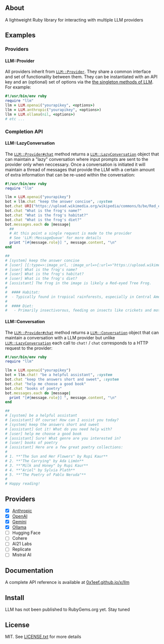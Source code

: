 ## About

A lightweight Ruby library for interacting with multiple LLM providers

## Examples

### Providers

#### LLM::Provider

All providers inherit from [`LLM::Provider`](https://0x1eef.github.io/x/llm/LLM/Provider.html).
They share a common interface and set of functionality between them. They can be
instantiated with an API key and an (optional) set of options via the
[the singleton methods of LLM](https://0x1eef.github.io/x/llm/LLM.html).
For example:

```ruby
#!/usr/bin/env ruby
require "llm"
llm = LLM.openai("yourapikey", <options>)
llm = LLM.anthropic("yourapikey", <options>)
llm = LLM.ollama(nil, <options>)
# etc ...
```

### Completion API

#### LLM::LazyConversation

The
[`LLM::Provider#chat`](https://0x1eef.github.io/x/llm/LLM/Provider.html#chat-instance_method)
method returns a
[`LLM::LazyConversation`](https://0x1eef.github.io/x/llm/LLM/LazyConversation.html)
object
that can maintain a "lazy" conversation where input prompts are sent to the
provider only when neccessary. Once a conversation is initiated it will maintain a
thread of messages that provide the LLM with a certain amount of extra information
that can be re-used within the conversation:

```ruby
#!/usr/bin/env ruby
require "llm"

llm = LLM.openai("yourapikey")
bot = llm.chat "keep the answer concise", :system
bot.chat URI("https://upload.wikimedia.org/wikipedia/commons/b/be/Red_eyed_tree_frog_edit2.jpg")
bot.chat "What is the frog's name?"
bot.chat "What is the frog's habitat?"
bot.chat "What is the frog's diet?"
bot.messages.each do |message|
  ##
  # At this point a single request is made to the provider
  # See 'LLM::MessageQueue' for more details
  print "[#{message.role}] ", message.content, "\n"
end

##
# [system] keep the answer concise
# [user] [{:type=>:image_url, :image_url=>{:url=>"https://upload.wikimedia.org/wikipedia/commons/b/be/Red_eyed_tree_frog_edit2.jpg"}}]
# [user] What is the frog's name?
# [user] What is the frog's habitat?
# [user] What is the frog's diet?
# [assistant] The frog in the image is likely a Red-eyed Tree Frog.
#
#  #### Habitat:
#  - Typically found in tropical rainforests, especially in Central America.
#
#  #### Diet:
#   - Primarily insectivorous, feeding on insects like crickets and moths.
```

#### LLM::Conversation

The
[`LLM::Provider#chat`](https://0x1eef.github.io/x/llm/LLM/Provider.html#chat!-instance_method)
method returns a
[`LLM::Conversation`](https://0x1eef.github.io/x/llm/LLM/Conversation.html)
object that can maintain a conversation with a LLM provider but unlike
[`LLM::LazyConversation`](https://0x1eef.github.io/x/llm/LLM/LazyConversation.html)
each call to `chat!` / `chat` corresponds to a HTTP request to the provider:

```ruby
#!/usr/bin/env ruby
require "llm"

llm = LLM.openai("yourapikey")
bot = llm.chat! "be a helpful assistant", :system
bot.chat "keep the answers short and sweet", :system
bot.chat "help me choose a good book"
bot.chat "books of poetry"
bot.messages.each do |message|
  print "[#{message.role}] ", message.content, "\n"
end

##
# [system] be a helpful assistant
# [assistant] Of course! How can I assist you today?
# [system] keep the answers short and sweet
# [assistant] Got it! What do you need help with?
# [user] help me choose a good book
# [assistant] Sure! What genre are you interested in?
# [user] books of poetry
# [assistant] Here are a few great poetry collections:
#
# 1. **"The Sun and Her Flowers" by Rupi Kaur**
# 2. **"The Carrying" by Ada Limón**
# 3. **"Milk and Honey" by Rupi Kaur**
# 4. **"Ariel" by Sylvia Plath**
# 5. **"The Poetry of Pablo Neruda"**
#
# Happy reading!
```

## Providers

- [x] [Anthropic](https://www.anthropic.com/)
- [x] [OpenAI](https://platform.openai.com/docs/overview)
- [x] [Gemini](https://ai.google.dev/gemini-api/docs)
- [x] [Ollama](https://github.com/ollama/ollama#readme)
- [ ] Hugging Face
- [ ] Cohere
- [ ] AI21 Labs
- [ ] Replicate
- [ ] Mistral AI

## Documentation

A complete API reference is available at [0x1eef.github.io/x/llm](https://0x1eef.github.io/x/llm)

## Install

LLM has not been published to RubyGems.org yet. Stay tuned

## License

MIT. See [LICENSE.txt](LICENSE.txt) for more details
